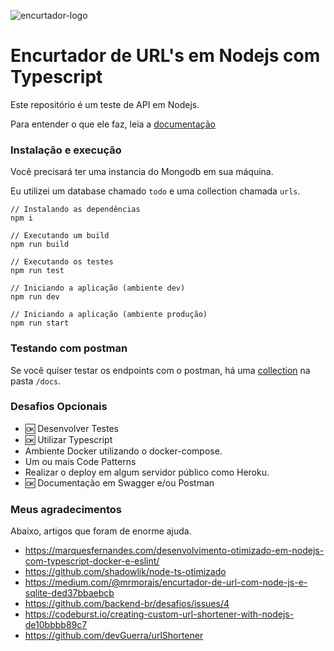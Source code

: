 ![encurtador-logo](https://user-images.githubusercontent.com/1257048/84054476-d48f5b80-a989-11ea-9f82-1bd1fdf0fd67.png)

# Encurtador de URL's em Nodejs com Typescript

Este repositório é um teste de API em Nodejs.

Para entender o que ele faz, leia a [documentação](/docs/readme.md)


### Instalação e execução

Você precisará ter uma instancia do Mongodb em sua máquina.

Eu utilizei um database chamado `todo` e uma collection chamada `urls`.

    // Instalando as dependências
    npm i

    // Executando um build
    npm run build

    // Executando os testes
    npm run test

    // Iniciando a aplicação (ambiente dev)
    npm run dev

    // Iniciando a aplicação (ambiente produção)
    npm run start


### Testando com postman

Se você quiser testar os endpoints com o postman, há uma [collection](/docs/encurtador-url.postman_collection.json) na pasta `/docs`.


### Desafios Opcionais

- :ok: Desenvolver Testes
- :ok: Utilizar Typescript
- Ambiente Docker utilizando o docker-compose.
- Um ou mais Code Patterns
- Realizar o deploy em algum servidor público como Heroku.
- :ok: Documentação em Swagger e/ou Postman


### Meus agradecimentos

Abaixo, artigos que foram de enorme ajuda.

+ https://marquesfernandes.com/desenvolvimento-otimizado-em-nodejs-com-typescript-docker-e-eslint/
+ https://github.com/shadowlik/node-ts-otimizado
+ https://medium.com/@mrmorais/encurtador-de-url-com-node-js-e-sqlite-ded37bbaebcb
+ https://github.com/backend-br/desafios/issues/4
+ https://codeburst.io/creating-custom-url-shortener-with-nodejs-de10bbbb89c7
+ https://github.com/devGuerra/urlShortener

